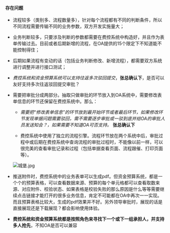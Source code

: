 #### 存在问题

- 流程较多（类别多、流程数量多），针对每个流程都有不同的判断条件，所以不同流程需要传输不同的业务参数，双方开发实施量大；
- 业务判断较多，只要涉及判断的参数都需要在费控系统中构造好，并且作为表单传输过去。目前或者后期新增的流程，在OA提供的15个限定下不知道能不能控制得住；
- 后期如果流程有变动的话（包括业务判断修改、新增流程），都需要双方系统进行调整并进行接口测试；
- *费控系统和资金预算系统可以支持往返多次驳回提交*，**张总确认下**，是否可以友好支持多次往返驳回提交审批？
- 需要把审批分成两部分。抽取只做审批的环节放入到OA系统中，需要修改表单信息的环节还保留在费控系统中。那么：
  - *需要把“修改表单信息”的环节放到最开始环节或者最后环节，如果修改环节发现单据问题需要驳回，需不需要逐步审批或一驳到底并给OA的审批人员发送知会？，如果需要不知道OA可否支持。* **张总确认下**
  
  - 费控系统中使用了独立的流程引擎。流程环节放在两个系统中后，审批过程中或后期在费控系统中查询流程的审批过程时，不能像以前一样，可以很完美的查看审批记录和过程（包括单据查看页面、流程跟催、打印页面等）。
  

  ![城堡.jpg](http://ww1.sinaimg.cn/large/662a2aably1gb1tddzuagj21hc0u0jx8.jpg)
- 推送附件时，费控系统中的业务表单可以生成pdf。但资金预算系统，都是一个个的预算表格，可以查看数据来源、预算的每个单元格都可以查看取数来源、对应附件、校验状态、如果表格是校验失败的那么原因是什么等等需要继续点击链接才能打开的很多业务信息，肯定不可能都在OA中再次一一实现。而且预算表格比较大，生成的pdf效果并不好。另外领导审批时，展现的话是直接展现还是下载展现？都会影响使用体验。
- **费控系统和资金预算系统都是按照角色来寻找下一个或下一组承担人，并支持多人抢先**，不知OA是否可以兼容


